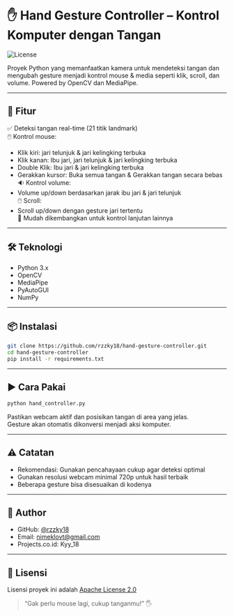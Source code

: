 
# ✋ Hand Gesture Controller – Kontrol Komputer dengan Tangan
![License](https://img.shields.io/badge/License-Apache%202.0-blue.svg)

Proyek Python yang memanfaatkan kamera untuk mendeteksi tangan dan mengubah gesture menjadi kontrol mouse & media seperti klik, scroll, dan volume. Powered by OpenCV dan MediaPipe.

---

## 🎯 Fitur

✅ Deteksi tangan real-time (21 titik landmark)  
🖱️ Kontrol mouse:
- Klik kiri: jari telunjuk & jari kelingking terbuka
- Klik kanan: Ibu jari, jari telunjuk & jari kelingking terbuka
- Double Klik: Ibu jari & jari kelingking terbuka  
- Gerakkan kursor: Buka semua tangan & Gerakkan tangan secara bebas  
🔉 Kontrol volume:
- Volume up/down berdasarkan jarak ibu jari & jari telunjuk  
🖱️ Scroll:
- Scroll up/down dengan gesture jari tertentu  
🧪 Mudah dikembangkan untuk kontrol lanjutan lainnya

---

## 🛠️ Teknologi

- Python 3.x
- OpenCV
- MediaPipe
- PyAutoGUI
- NumPy

---

## 📦 Instalasi

```bash
git clone https://github.com/rzzky18/hand-gesture-controller.git
cd hand-gesture-controller
pip install -r requirements.txt
```

---

## ▶️ Cara Pakai

```bash
python hand_controller.py
```

Pastikan webcam aktif dan posisikan tangan di area yang jelas.  
Gesture akan otomatis dikonversi menjadi aksi komputer.

---

## ⚠️ Catatan

- Rekomendasi: Gunakan pencahayaan cukup agar deteksi optimal  
- Gunakan resolusi webcam minimal 720p untuk hasil terbaik  
- Beberapa gesture bisa disesuaikan di kodenya

---

## 👤 Author

- GitHub: [@rzzky18](https://github.com/rzzky18)  
- Email: nimeklovt@gmail.com  
- Projects.co.id: Kyy_18

---

## 📄 Lisensi

Lisensi proyek ini adalah [Apache License 2.0](LICENSE)

> “Gak perlu mouse lagi, cukup tanganmu!” 🖐️
